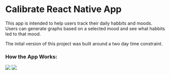 # Calibrate React Native App

This app is intended to help users track their daily habbits and moods.
Users can generate graphs based on a selected mood and see what habbits led to that mood.

The inital version of this project was built around a two day time constraint.

### How the App Works:
![](https://media.giphy.com/media/JUeiD69vffted7Fdse/giphy.gif)
![](https://media.giphy.com/media/fvYIGzlvvsf5JCzMUS/giphy.gif)
